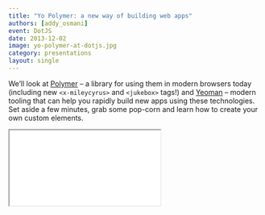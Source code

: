 ```yaml
---
title: "Yo Polymer: a new way of building web apps"
authors: [addy_osmani]
event: DotJS
date: 2013-12-02
image: yo-polymer-at-dotjs.jpg
category: presentations
layout: single
---
```


We’ll look at [Polymer](http://polymer-project.org/) – a library for using them
in modern browsers today (including new `<x-mileycyrus>` and `<jukebox>` tags!)
and [Yeoman](http://yeoman.io/) – modern tooling that can help you rapidly build
new apps using these technologies. Set aside a few minutes, grab some pop-corn
and learn how to create your own custom elements.

<!-- Excerpt -->

<div class="video-wrap">
    <iframe src="//www.youtube.com/embed/booRxAJblwM" itemprop="video"></iframe>
</div>
